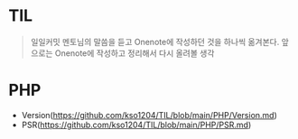 # TIL

> 일일커밋
> 멘토님의 말씀을 듣고 Onenote에 작성하던 것을 하나씩 옮겨본다.
> 앞으로는 Onenote에 작성하고 정리해서 다시 올려볼 생각

# PHP

* Version(https://github.com/kso1204/TIL/blob/main/PHP/Version.md)
* PSR(https://github.com/kso1204/TIL/blob/main/PHP/PSR.md)



